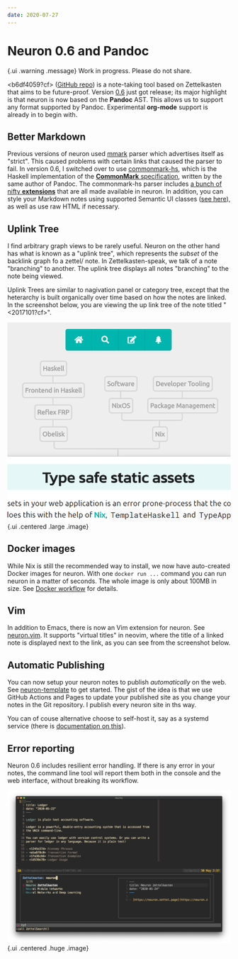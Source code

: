 ```yaml
---
date: 2020-07-27
---
```


# Neuron 0.6 and Pandoc

{.ui .warning .message}
Work in progress. Please do not share.

<b6df4059?cf> ([GitHub repo](https://github.com/srid/neuron)) is a note-taking tool based on Zettelkasten that aims to be future-proof. Version [0.6](https://github.com/srid/neuron/releases/tag/0.6.0.0) just got release; its major highlight is that neuron is now based on the **Pandoc** AST. This allows us to support any format supported by Pandoc. Experimental **org-mode** support is already in to begin with.

## Better Markdown

Previous versions of neuron used [mmark](https://hackage.haskell.org/package/mmark) parser which advertises itself as "strict". This caused problems with certain links that caused the parser to fail. In version 0.6, I switched over to use [commonmark-hs](https://github.com/jgm/commonmark-hs), which is the Haskell implementation of the [**CommonMark** specification](https://commonmark.org/), written by the same author of Pandoc. The commonmark-hs parser includes [a bunch of nifty **extensions**](https://github.com/jgm/commonmark-hs/tree/master/commonmark-extensions) that are all made available in neuron. In addition, you can style your Markdown notes using supported Semantic UI classes ([see here](https://github.com/srid/neuron/issues/176)), as well as use raw HTML if necessary.

## Uplink Tree

I find arbitrary graph views to be rarely useful. Neuron on the other hand has what is known as a "uplink tree", which represents the *subset* of the backlink graph fo a zettel/ note. In Zettelkasten-speak, we talk of a note "branching" to another. The uplink tree displays all notes "branching" to the note being viewed. 

Uplink Trees are similar to nagivation panel or category tree, except that the heterarchy is built organically over time based on how the notes are linked. In the screenshot below, you are viewing the up link tree of the note titled "<2017101?cf>".

![image](./static/uplinktree.png){.ui .centered .large .image}

## Docker images

While Nix is still the recommended way to install, we now have auto-created Docker images for neuron. With one `docker run ...` command you can run neuron in a matter of seconds. The whole image is only about 100MB in size. See [Docker workflow](https://neuron.zettel.page/c6176636.html) for details.

## Vim

In addition to Emacs, there is now an Vim extension for neuron. See [neuron.vim](https://github.com/ihsanturk/neuron.vim). It supports "virtual titles" in neovim, where the title of a linked note is displayed next to the link, as you can see from the screenshot below.

## Automatic Publishing

You can now setup your neuron notes to publish *automatically* on the web. See [neuron-template](https://github.com/srid/neuron-template#readme) to get started. The gist of the idea is that we use GitHub Actions and Pages to update your published site as you change your notes in the Git repository. I publish every neuron site in ths way.

You can of couse alternative choose to self-host it, say as a systemd service (there is [documentation on this](https://neuron.zettel.page/6479cd5e.html)).

## Error reporting

Neuron 0.6 includes resilient error handling. If there is any error in your notes, the command line tool will report them both in the console and the web interface, without breaking its workflow.


![](./static/neuronvim.png){.ui .centered .huge .image}